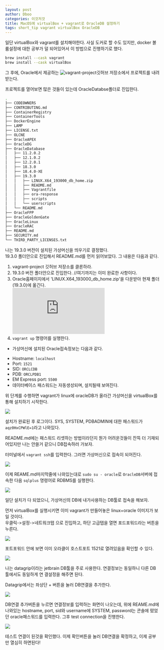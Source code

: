 ```yaml
---
layout: post
author: Dboo
categories: 이것저것
title: MacOS에 virtualBox + vagrant로 OracleDB 설정하기
tags: short_tip vagrant virtualBox OracleDB
---
```


일단 virtualBox와 vagrant를 설치해야한다.
사실 도커로 할 수도 있지만, docker 볼륨설정에 대한 공부가 덜 되어있어서 이 방법으로 진행하기로 했다.

~~~bash
brew install --cask vagrant
brew install --cask virtualBox
~~~

그 후에, Oracle에서 제공하는 ![vagrant-project](https://github.com/oracle/vagrant-projects/tree/main/OracleDatabase)깃허브 저장소에서 프로젝트를 내려받는다.

프로젝트를 열어보면 많은 것들이 있는데 OracleDatabse폴더로 진입한다.

~~~bash
.
├── CODEOWNERS
├── CONTRIBUTING.md
├── ContainerRegistry
├── ContainerTools
├── DockerEngine
├── LAMP
├── LICENSE.txt
├── OLCNE
├── OracleAPEX
├── OracleDG
├── OracleDatabase
│   ├── 11.2.0.2
│   ├── 12.1.0.2
│   ├── 12.2.0.1
│   ├── 18.3.0
│   ├── 18.4.0-XE
│   ├── 19.3.0
│   │   ├── LINUX.X64_193000_db_home.zip
│   │   ├── README.md
│   │   ├── Vagrantfile
│   │   ├── ora-response
│   │   ├── scripts
│   │   └── userscripts
│   └── README.md
├── OracleFPP
├── OracleGoldenGate
├── OracleLinux
├── OracleRAC
├── README.md
├── SECURITY.md
└── THIRD_PARTY_LICENSES.txt
~~~

나는 19.3.0 버전이 설치된 가상머신을 띄우기로 결정했다.  
19.3.0 폴더안으로 진입해서 README.md를 먼저 읽어보았다. 그 내용은 다음과 같다.

1. vagrant-project 깃허브 저장소를 클론하라.
2. 19.3.0 버전 폴더안으로 진입한다. //여기까지는 이미 완료한 사항이다.
3. Oracle홈페이지에서 'LINUX.X64_193000_db_home.zip'을 다운받아 현재 폴더(19.3.0)에 옮긴다.  
  ![다운로드링크](http://www.oracle.com/technetwork/database/enterprise-edition/downloads/index.html)
4. `vagrant up` 명령어를 실행한다.
- 가상머신에 설치된 Oracle접속정보는 다음과 같다.
* Hostname: `localhost`
* Port: `1521`
* SID: `ORCLCDB`
* PDB: `ORCLPDB1`
* EM Express port: `5500`
* 데이터베이스 패스워드는 자동생성되며, 설치될때 보여진다.

위 단계를 수행하면 vagrant가 linux에 oracleDB가 올라간 가상머신을 virtualBox를 통해 설치하기
시작한다.

![](/assets/img/ETC/short-tip/vagrant-oracle-install.png)

설치가 완료된 후 로그이다. SYS, SYSTEM, PDBADMIN에 대한 패스워드가 `aqz0HxCPWlE=1`라고 나와있다.

README.md에는 패스워드 리셋하는 방법이라던지 뭔가 어려운것들이 잔뜩 더 기재되어있지만 나는 안쓸거 같으니
DB접속하러 가보자.

터미널에서 `vagrant ssh`를 입력한다. 그러면 가상머신으로 접속이 되어진다.

![](/assets/img/ETC/short-tip/vagrant-oracle-install.png)

이제 REAME.md마지막줄에 나와있는대로 `sudo su - oracle`로 `OracleDB`서버에 접속한 다음 `sqlplus`
명령어로 RDBMS를 실행한다.

![](/assets/img/ETC/short-tip/vagrant-oracle-sqlplus.png)

일단 설치가 다 되었으니, 가상머신의 DB에 내가사용하는 DB툴로 접속을 해보자.

먼저 virtualBox를 실행시키면 이미 vagrant가 만들어놓은 linux+oracle 이미지가 보일 것이다.  
우클릭->설정->네트워크탭 으로 진입하고, 하단 고급탭을 열면 포드포워드라는 버튼을 누른다.

![](/assets/img/ETC/short-tip/vagrant-virtualbox-network.png)

포트포워드 안에 보면 이미 오라클이 호스트포트 1521로 열려있음을 확인할 수 있다.

![](/assets/img/ETC/short-tip/vagrant-virtualbox-portforwarding.png)

나는 datagrip이라는 jetbrain DB툴을 주로 사용한다. 연결정보는 동일하니 다른 DB툴에서도 동일하게 연
결설정을 해주면 된다.

Datagrip에서는 좌상단 + 버튼을 눌러 DB연결을 추가한다.

![](/assets/img/ETC/short-tip/vagrant-oracle-datagrip.png)

DB연결 추가버튼을 누르면 연결정보를 입력하는 화면이 나오는데, 위에 REAME.md에 나와있는 hostname, port, sid와 username에 SYSTEM, password는 콘솔에 떴었던 oracle패스워드를 입력한다. 그후 test
connection을 진행한다.

![](/assets/img/ETC/short-tip/vagrant-oracle-datagrip-connect.png)

테스트 연결이 된것을 확인했다. 이제 확인버튼을 눌러 DB연결을 확정하고, 이제 공부만 열심히 하면된다!
